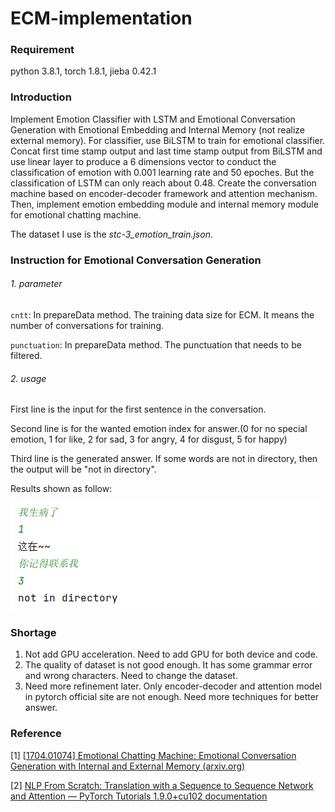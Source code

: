 # ECM-implementation

### Requirement

python 3.8.1, torch 1.8.1, jieba 0.42.1

### Introduction

Implement Emotion Classifier with LSTM and Emotional Conversation Generation with Emotional Embedding and Internal Memory (not realize external memory). For classifier, use BiLSTM to train for emotional classifier. Concat first time stamp output and last time stamp output from BiLSTM and use linear layer to produce a 6 dimensions vector to conduct the classification of emotion with 0.001 learning rate and 50 epoches. But the classification of LSTM can only reach about 0.48. Create the conversation machine based on encoder-decoder framework and attention mechanism. Then, implement emotion embedding module and internal memory module for emotional chatting machine.

The dataset I use is the *stc-3_emotion_train.json*.

### Instruction for Emotional Conversation Generation

###### 1. parameter

`cntt`: In prepareData method. The training data size for ECM. It means the number of conversations for training.

`punctuation`: In prepareData method. The punctuation that needs to be filtered.

###### 2. usage

First line is the input for the first sentence in the conversation.

Second line is for the wanted emotion index for answer.(0 for no special emotion, 1 for like, 2 for sad, 3 for angry, 4 for disgust, 5 for happy)

Third line is the generated answer. If some words are not in directory, then the output will be "not in directory".

Results shown as follow:

![picture](./picture.png)

### Shortage

1. Not add GPU acceleration. Need to add GPU for both device and code.
2. The quality of dataset is not good enough. It has some grammar error and wrong characters. Need to change the dataset.
3. Need more refinement later. Only encoder-decoder and attention model in pytorch official site are not enough. Need more techniques for better answer.

### Reference

[1] [[1704.01074\] Emotional Chatting Machine: Emotional Conversation Generation with Internal and External Memory (arxiv.org)](https://arxiv.org/abs/1704.01074)

[2] [NLP From Scratch: Translation with a Sequence to Sequence Network and Attention — PyTorch Tutorials 1.9.0+cu102 documentation](https://pytorch.org/tutorials/intermediate/seq2seq_translation_tutorial.html)
